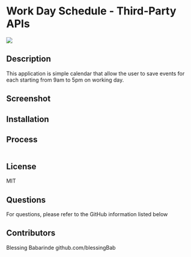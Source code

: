 # Work Day Schedule - Third-Party APIs

[<img src="https://img.shields.io/badge/License-MIT-yellow.svg">](https://opensource.org/licenses/MIT)

## Description

This application is simple calendar that allow the user to save events for each starting from 9am to 5pm on working day.

## Screenshot

## Installation

## Process

```

```

## License

MIT

## Questions

For questions, please refer to the GitHub information listed below

## Contributors

Blessing Babarinde github.com/blessingBab
